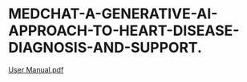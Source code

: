 # MEDCHAT-A-GENERATIVE-AI-APPROACH-TO-HEART-DISEASE-DIAGNOSIS-AND-SUPPORT.
[User Manual.pdf](https://github.com/user-attachments/files/20260393/User.Manual.pdf)
